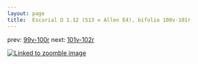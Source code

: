 ```yaml
---
layout: page
title:  Escorial Ω 1.12 (513 = Allen E4), bifolio 100v-101r
---
```


prev: [99v-100r](../99v-100r/) next: [101v-102r](../101v-102r/)



[![Linked to zoomble image](http://www.homermultitext.org/iipsrv?IIIF=/project/homer/pyramidal/deepzoom/hmt/e3bifolio/v1/E3_100v_101r.tif/full/2000,/0/default.jpg)](http://www.homermultitext.org/ict2/?urn=urn:cite2:hmt:e3bifolio.v1:E3_100v_101r)


